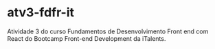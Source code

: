 # atv3-fdfr-it
Atividade 3 do curso Fundamentos de Desenvolvimento Front end com React do Bootcamp Front-end Development da iTalents.
